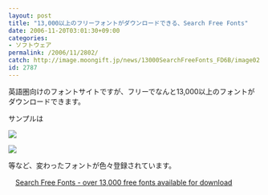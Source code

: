 ```yaml
---
layout: post
title: "13,000以上のフリーフォントがダウンロードできる、Search Free Fonts"
date: 2006-11-20T03:01:30+09:00
categories:
- ソフトウェア
permalink: /2006/11/2802/
catch: http://image.moongift.jp/news/13000SearchFreeFonts_FD6B/image02.png
id: 2787
---
```

英語圏向けのフォントサイトですが、フリーでなんと13,000以上のフォントがダウンロードできます。

 

サンプルは

 

[![](http://image.moongift.jp/news/13000SearchFreeFonts_FD6B/image0.png)](http://image.moongift.jp/news/13000SearchFreeFonts_FD6B/image01.png)

 

[![](http://image.moongift.jp/news/13000SearchFreeFonts_FD6B/image02.png)](http://image.moongift.jp/news/13000SearchFreeFonts_FD6B/image03.png)

 

等など、変わったフォントが色々登録されています。

 

　[Search Free Fonts - over 13,000 free fonts available for download](http://www.searchfreefonts.com/)

